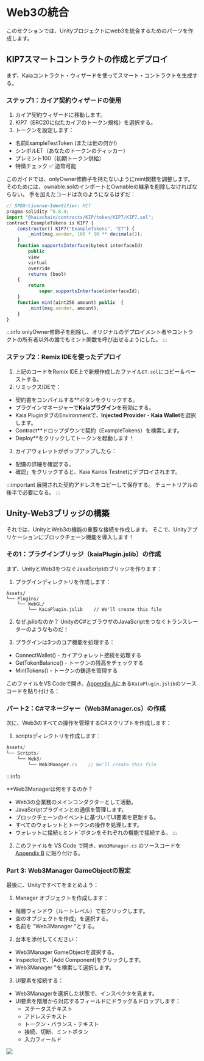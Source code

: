 # Web3の統合

このセクションでは、Unityプロジェクトにweb3を統合するためのパーツを作成します。

## KIP7スマートコントラクトの作成とデプロイ

まず、Kaiaコントラクト・ウィザードを使ってスマート・コントラクトを生成する。

### ステップ1：カイア契約ウィザードの使用

1. カイア契約ウィザードに移動します。
2. KIP7（ERC20に似たカイアのトークン規格）を選択する。
3. トークンを設定します：
  - 名前ExampleTestToken (または他の何か!)
  - シンボルET（あなたのトークンのティッカー）
  - プレミント100（初期トークン供給）
  - 特徴チェック ✅ 造幣可能

このガイドでは、onlyOwner修飾子を持たないようにmint関数を調整します。 そのためには、ownable.solのインポートとOwnableの継承を削除しなければならない。 手を加えたコードは次のようになるはずだ：

```js
// SPDX-License-Identifier: MIT
pragma solidity ^0.8.4;
import "@kaiachain/contracts/KIP/token/KIP7/KIP7.sol";
contract ExampleTokens is KIP7 {
    constructor() KIP7("ExampleTokens", "ET") {
        _mint(msg.sender, 100 * 10 ** decimals());
    }
    function supportsInterface(bytes4 interfaceId)
        public
        view
        virtual
        override
        returns (bool)
    {
        return
            super.supportsInterface(interfaceId);
    }
    function mint(uint256 amount) public  {
        _mint(msg.sender, amount);
    }
}
```

:::info
onlyOwner修飾子を削除し、オリジナルのデプロイメント者やコントラクトの所有者以外の誰でもミント関数を呼び出せるようにした。
:::

### ステップ2：Remix IDEを使ったデプロイ

1. 上記のコードをRemix IDE上で新規作成したファイル`ET.sol`にコピー＆ペーストする。
2. リミックスIDEで：
  - 契約書をコンパイルする\*\*ボタンをクリックする。
  - プラグインマネージャーで**Kaiaプラグイン**を有効にする。
  - Kaia PluginタブのEnvironmentで、**Injected Provider** - **Kaia Wallet**を選択します。
  - Contract\*\*ドロップダウンで契約（ExampleTokens）を検索します。
  - Deploy\*\*をクリックしてトークンを起動します！
3. カイアウォレットがポップアップしたら：
  - 配備の詳細を確認する。
  - 確認」をクリックすると、Kaia Kairos Testnetにデプロイされます。

:::important
展開された契約アドレスをコピーして保存する。 チュートリアルの後半で必要になる。
:::

## Unity-Web3ブリッジの構築

それでは、UnityとWeb3の機能の重要な接続を作成します。 そこで、Unityアプリケーションにブロックチェーン機能を導入します！

### その1：プラグインブリッジ（kaiaPlugin.jslib）の作成

まず、UnityとWeb3をつなぐJavaScriptのブリッジを作ります：

1. プラグインディレクトリを作成します：

```
Assets/
└── Plugins/
    └── WebGL/
        └── KaiaPlugin.jslib    // We'll create this file
```

2. なぜ.jslibなのか？ UnityのC#とブラウザのJavaScriptをつなぐトランスレーターのようなものだ！

3. プラグインは3つのコア機能を処理する：
  - ConnectWallet() - カイアウォレット接続を処理する
  - GetTokenBalance() - トークンの残高をチェックする
  - MintTokens() - トークンの鋳造を管理する

このファイルをVS Codeで開き、[Appendix A](convert-unity-liff.md#appendix-a)にある`KaiaPlugin.jslib`のソースコードを貼り付ける：

### パート2：C#マネージャー（Web3Manager.cs）の作成

次に、Web3のすべての操作を管理するC#スクリプトを作成します：

1. scriptsディレクトリを作成します：

```js
Assets/
└── Scripts/
    └── Web3/
        └── Web3Manager.cs    // We'll create this file
```

:::info

\*\*Web3Managerは何をするのか？

- Web3の全業務のメインコンダクターとして活動。
- JavaScriptプラグインとの通信を管理します。
- ブロックチェーンのイベントに基づいてUI要素を更新する。
- すべてのウォレットとトークンの操作を処理します。
- ウォレットに接続`と`ミント\`ボタンをそれぞれの機能で接続する。
  :::

2. このファイルを VS Code で開き、`Web3Manager.cs` のソースコードを [Appendix B](convert-unity-liff.md#appendix-b) に貼り付ける。

### Part 3: Web3Manager GameObjectの設定

最後に、Unityですべてをまとめよう：

1. Manager オブジェクトを作成します：
  - 階層ウィンドウ（ルートレベル）で右クリックします。
  - 空のオブジェクトを作成」を選択する。
  - 名前を "Web3Manager "とする。
2. 台本を添付してください：
  - Web3Manager GameObjectを選択する。
  - Inspector]で、[Add Component]をクリックします。
  - Web3Manager "を検索して選択します。
3. UI要素を接続する：
  - Web3Managerを選択した状態で、インスペクタを見ます。
  - UI要素を階層から対応するフィールドにドラッグ＆ドロップします：
    - ステータステキスト
    - アドレステキスト
    - トークン・バランス・テキスト
    - 接続、切断、ミントボタン
    - 入力フィールド

![](/img/minidapps/unity-minidapp/connect-ui-manager.png)
